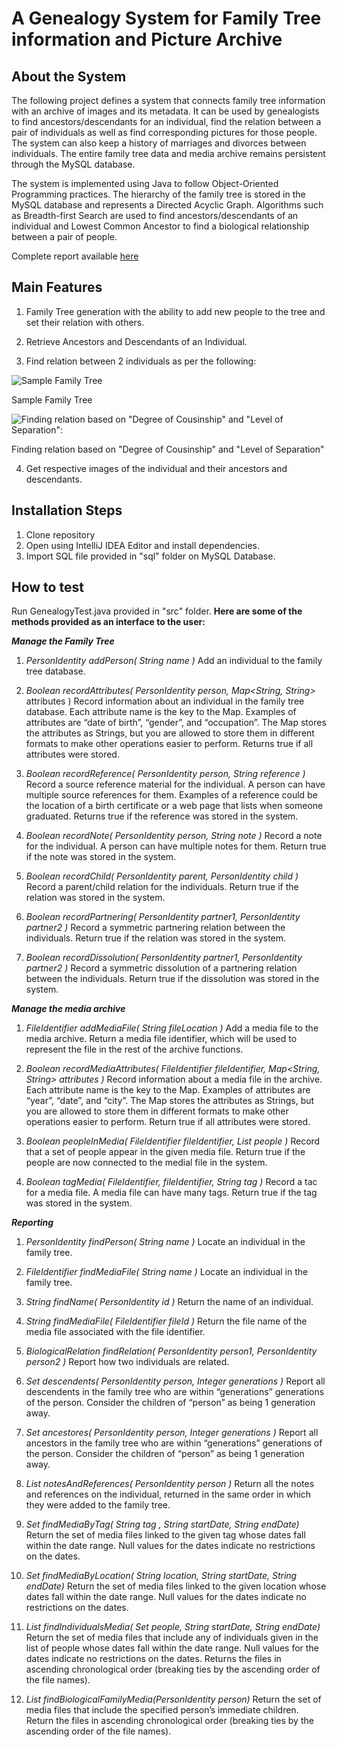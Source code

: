 

# A Genealogy System for Family Tree information and Picture Archive

## About the System

The following project defines a system that connects family tree information with an archive of images and its metadata. It can be used by genealogists to find ancestors/descendants for an individual, find the relation between a pair of individuals as well as find corresponding pictures for those people. The system can also keep a history of marriages and divorces between individuals. The entire family tree data and media archive remains persistent through the MySQL database.

The system is implemented using Java to follow Object-Oriented Programming practices. The hierarchy of the family tree is stored in the MySQL database and represents a Directed Acyclic Graph. Algorithms such as Breadth-first Search are used to find ancestors/descendants of an individual and Lowest Common Ancestor to find a biological relationship between a pair of people.

Complete report available [here](https://github.com/AdilOtha/genealogy-system-with-media-support/blob/master/docs/CSCI_3901_Course_Project_Documentation_B00900955.pdf)

## Main Features

 1. Family Tree generation with the ability to add new people to the tree and set their relation with others.
 
 2. Retrieve Ancestors and Descendants of an Individual.
 3. Find relation between 2 individuals as per the following:

![Sample Family Tree](https://i.imgur.com/vDrThyJ.png)

Sample Family Tree

![Finding relation based on "Degree of Cousinship" and "Level of Separation":](https://i.imgur.com/JTXaAFI.png)

Finding relation based on "Degree of Cousinship" and "Level of Separation"
 
 4. Get respective images of the individual and their ancestors and descendants.

## Installation Steps

 1. Clone repository
 2. Open using IntelliJ IDEA Editor and install dependencies.
 3. Import SQL file provided in "sql" folder on MySQL Database.

## How to test

Run GenealogyTest.java provided in "src" folder.
**Here are some of the methods provided as an interface to the user:**

***Manage the Family Tree***

 1. *PersonIdentity addPerson( String name )* 
Add an individual to the family tree database.

 2. *Boolean recordAttributes( PersonIdentity person, Map<String, String>*
    attributes )
Record information about an individual in the family tree database. Each attribute name is the key to the Map. Examples of attributes are “date of birth”, “gender”, and “occupation”. The Map stores the attributes as Strings, but you are allowed to store them in different formats to make other operations easier to perform.
Returns true if all attributes were stored.

 3. *Boolean recordReference( PersonIdentity person, String reference )*
Record a source reference material for the individual. A person can have multiple source
references for them. Examples of a reference could be the location of a birth certificate or a web page that lists when someone graduated.
Returns true if the reference was stored in the system.
 4. *Boolean recordNote( PersonIdentity person, String note )*
Record a note for the individual. A person can have multiple notes for them.
Return true if the note was stored in the system.
 5. *Boolean recordChild( PersonIdentity parent, PersonIdentity child )*
Record a parent/child relation for the individuals.
Return true if the relation was stored in the system.
 6. *Boolean recordPartnering( PersonIdentity partner1, PersonIdentity partner2 )*
Record a symmetric partnering relation between the individuals.
Return true if the relation was stored in the system.
 7. *Boolean recordDissolution( PersonIdentity partner1, PersonIdentity partner2 )*
Record a symmetric dissolution of a partnering relation between the individuals.
Return true if the dissolution was stored in the system.

***Manage the media archive***
 1. *FileIdentifier addMediaFile( String fileLocation )*
Add a media file to the media archive. Return a media file identifier, which will be used to
represent the file in the rest of the archive functions.

 2. *Boolean recordMediaAttributes( FileIdentifier fileIdentifier, Map<String, String> attributes )*
Record information about a media file in the archive. Each attribute name is the key to the
Map. Examples of attributes are “year”, “date”, and “city”. The Map stores the attributes as
Strings, but you are allowed to store them in different formats to make other operations easier to perform.
Return true if all attributes were stored.

 3. *Boolean peopleInMedia( FileIdentifier fileIdentifier, List<PersonIdentity> people )*
Record that a set of people appear in the given media file.
Return true if the people are now connected to the medial file in the system.
 4. *Boolean tagMedia( FileIdentifier, fileIdentifier, String tag )*
Record a tac for a media file. A media file can have many tags.
Return true if the tag was stored in the system.

***Reporting***

 1. *PersonIdentity findPerson( String name )*
Locate an individual in the family tree.

 2. *FileIdentifier findMediaFile( String name )*
Locate an individual in the family tree.
 3. *String findName( PersonIdentity id )*
Return the name of an individual.
 4. *String findMediaFile( FileIdentifier fileId )*
Return the file name of the media file associated with the file identifier.
 5. *BiologicalRelation findRelation( PersonIdentity person1, PersonIdentity person2 )*
Report how two individuals are related.
 6. *Set<PersonIdentity> descendents( PersonIdentity person, Integer generations )*
Report all descendents in the family tree who are within “generations” generations of the
person. Consider the children of “person” as being 1 generation away.
 7. *Set<PersonIdentity> ancestores( PersonIdentity person, Integer generations )*
Report all ancestors in the family tree who are within “generations” generations of the person.
Consider the children of “person” as being 1 generation away.
 8. *List<String> notesAndReferences( PersonIdentity person )*
Return all the notes and references on the individual, returned in the same order in which they were added to the family tree.
 9. *Set<FileIdentifier> findMediaByTag( String tag , String startDate, String endDate)*
Return the set of media files linked to the given tag whose dates fall within the date range. Null values for the dates indicate no restrictions on the dates.
 10. *Set<FileIdentifier> findMediaByLocation( String location, String startDate, String endDate)*
Return the set of media files linked to the given location whose dates fall within the date range.
Null values for the dates indicate no restrictions on the dates.
 11. *List<FileIdentifier> findIndividualsMedia( Set<PersonIdentity> people, String startDate, String endDate)*
Return the set of media files that include any of individuals given in the list of people whose dates fall within the date range. Null values for the dates indicate no restrictions on the dates. Returns the files in ascending chronological order (breaking ties by the ascending order of the file names).
 12. *List<FileIdentifier> findBiologicalFamilyMedia(PersonIdentity person)*
Return the set of media files that include the specified person’s immediate children.
Return the files in ascending chronological order (breaking ties by the ascending order of the file names).

